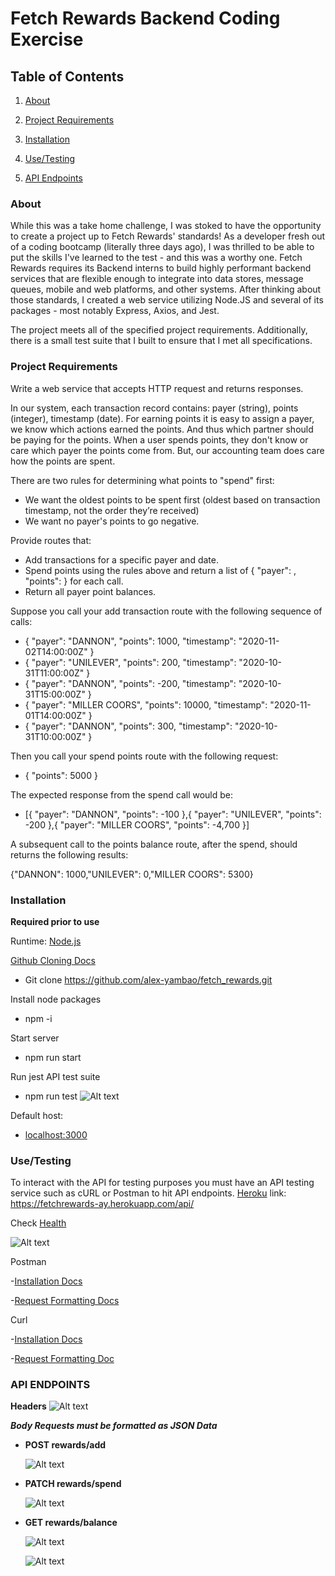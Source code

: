 # Fetch Rewards Backend Coding Exercise

## Table of Contents
1. [About](https://github.com/alex-yambao/fetch_rewards#about)

2. [Project Requirements](https://github.com/alex-yambao/fetch_rewards#project-requirements)

3. [Installation](https://github.com/alex-yambao/fetch_rewards#installation)

4. [Use/Testing](https://github.com/alex-yambao/fetch_rewards#usetesting)

5. [API Endpoints](https://github.com/alex-yambao/fetch_rewards#api-endpoints)

### About
While this was a take home challenge, I was stoked to have the opportunity to create a project up to Fetch Rewards' standards! As a developer fresh out of a coding bootcamp (literally three days ago), I was thrilled to be able to put the skills I've learned to the test - and this was a worthy one. Fetch Rewards requires its Backend interns to build highly performant backend services that are flexible enough to integrate into data stores, message queues, mobile and web platforms, and other systems. After thinking about those standards, I created a web service utilizing Node.JS and several of its packages - most notably Express, Axios, and Jest.

The project meets all of the specified project requirements. Additionally, there is a small test suite that I built to ensure that I met all specifications. 

### Project Requirements
Write a web service that accepts HTTP request and returns responses. 

In our system, each transaction record contains: payer (string), points (integer), timestamp (date).
For earning points it is easy to assign a payer, we know which actions earned the points. And thus which partner should be paying for the points.
When a user spends points, they don't know or care which payer the points come from. But, our accounting team does care how the points are
spent. 

There are two rules for determining what points to "spend" first:
*  We want the oldest points to be spent first (oldest based on transaction timestamp, not the order they’re received)
*  We want no payer's points to go negative.

Provide routes that:
* Add transactions for a specific payer and date.
* Spend points using the rules above and return a list of { "payer": <string>, "points": <integer> } for each call.
* Return all payer point balances.

Suppose you call your add transaction route with the following sequence of calls:
- { "payer": "DANNON", "points": 1000, "timestamp": "2020-11-02T14:00:00Z" }
- { "payer": "UNILEVER", "points": 200, "timestamp": "2020-10-31T11:00:00Z" }
- { "payer": "DANNON", "points": -200, "timestamp": "2020-10-31T15:00:00Z" }
- { "payer": "MILLER COORS", "points": 10000, "timestamp": "2020-11-01T14:00:00Z" }
- { "payer": "DANNON", "points": 300, "timestamp": "2020-10-31T10:00:00Z" }

Then you call your spend points route with the following request:
- { "points": 5000 }


The expected response from the spend call would be:

- [{ "payer": "DANNON", "points": -100 },{ "payer": "UNILEVER", "points": -200 },{ "payer": "MILLER COORS", "points": -4,700 }]

A subsequent call to the points balance route, after the spend, should returns the following results:

{"DANNON": 1000,"UNILEVER": 0,"MILLER COORS": 5300}


### Installation
**Required prior to use**

Runtime: [Node.js](https://nodejs.org/en/download/) 

[Github Cloning Docs](https://docs.github.com/en/repositories/creating-and-managing-repositories/cloning-a-repository)

- Git clone https://github.com/alex-yambao/fetch_rewards.git

Install node packages

- npm -i

Start server

- npm run start 

Run jest API test suite 
- npm run test
![Alt text](https://github.com/alex-yambao/fetch_rewards/blob/master/assets/TESTS.png?raw=true "Test suites") 

Default host: 
- [localhost:3000](localhost:3000)

### Use/Testing 
To interact with the API for testing purposes you must have an API testing service such as cURL or Postman to hit API endpoints. 
[Heroku](https://fetchrewards-ay.herokuapp.com/api) link: https://fetchrewards-ay.herokuapp.com/api/
 
Check [Health](https://fetchrewards-ay.herokuapp.com/api/health)

 ![Alt text](https://github.com/alex-yambao/fetch_rewards/blob/master/assets/HEALTH.png?raw=true "Health Displayed in Browser")
 
  Postman
  
  -[Installation Docs](https://learning.postman.com/docs/getting-started/installation-and-updates/)
  
  -[Request Formatting Docs](https://learning.postman.com/docs/sending-requests/requests/)
  
  Curl
  
  -[Installation Docs](https://help.ubidots.com/en/articles/2165289-learn-how-to-install-run-curl-on-windows-macosx-linux)
  
  -[Request Formatting Doc](https://docs.oracle.com/en/cloud/saas/marketing/eloqua-develop/Developers/GettingStarted/APIRequests/curl-formats.htm)

### API ENDPOINTS
 
 **Headers**
 ![Alt text](https://github.com/alex-yambao/fetch_rewards/blob/master/assets/HEADERS.png?raw=true "Header Settings in Postman (Default)") 
 
  ***Body Requests must be formatted as JSON Data***  
  
- **POST rewards/add**
 
  ![Alt text](https://github.com/alex-yambao/fetch_rewards/blob/master/assets/POST.png?raw=true "Post/add request in Postman") 
  
  
- **PATCH rewards/spend**
 
  ![Alt text](https://github.com/alex-yambao/fetch_rewards/blob/master/assets/PATCH.png?raw=true "Patch/spend request in Postman)") 

  
- **GET rewards/balance**
 
  ![Alt text](https://github.com/alex-yambao/fetch_rewards/blob/master/assets/GET.png?raw=true "Get/balance request in Postman") 
 
  ![Alt text](https://github.com/alex-yambao/fetch_rewards/blob/master/assets/BALANCE.png?raw=true "Balance route displayed in Browser view") 
 
